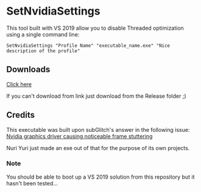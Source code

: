 # SetNvidiaSettings

This tool built with VS 2019 allow you to disable Threaded optimization using a single command line:

```batch
SetNvidiaSettings "Profile Name" "executable_name.exe" "Nice description of the profile"
```

## Downloads

[Click here](https://raw.githubusercontent.com/NuriYuri/SetNvidiaSettings/main/Release/SetNvidiaSettings.exe)

If you can't download from link just download from the Release folder ;)

## Credits

This executable was built upon subGlitch's answer in the following issue: [Nvidia graphics driver causing noticeable frame stuttering](https://stackoverflow.com/questions/36959508/nvidia-graphics-driver-causing-noticeable-frame-stuttering)

Nuri Yuri just made an exe out of that for the purpose of its own projects.

### Note

You should be able to boot up a VS 2019 solution from this repository but it hasn't been tested...
